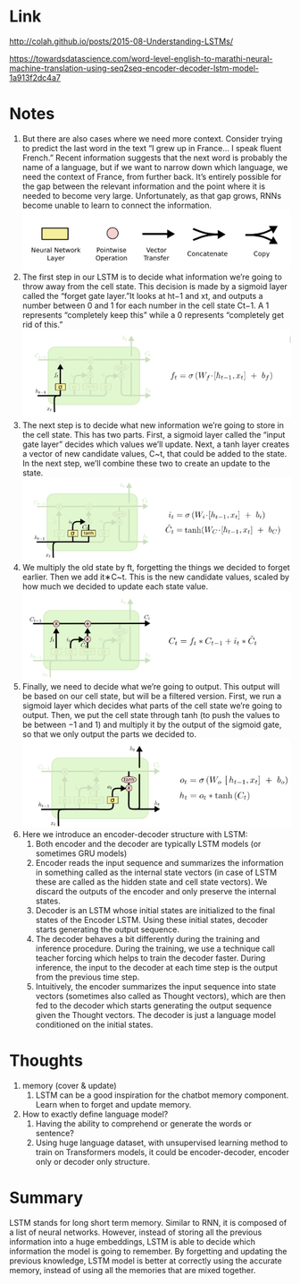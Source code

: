 Link    
===============
<p>

http://colah.github.io/posts/2015-08-Understanding-LSTMs/

https://towardsdatascience.com/word-level-english-to-marathi-neural-machine-translation-using-seq2seq-encoder-decoder-lstm-model-1a913f2dc4a7


</p>


Notes
===============
1. But there are also cases where we need more context. Consider trying to predict the last word in 
   the text “I grew up in France… I speak fluent French.” Recent information suggests that the next 
   word is probably the name of a language, but if we want to narrow down which language, we need the 
   context of France, from further back. It’s entirely possible for the gap between the relevant
   information and the point where it is needed to become very large. Unfortunately, as that gap grows, 
   RNNs become unable to learn to connect the information.
   ![img.png](img.png)
2. The first step in our LSTM is to decide what information we’re going to throw away from the cell state. 
   This decision is made by a sigmoid layer called the “forget gate layer.”It looks at ht−1 and xt,
   and outputs a number between 0 and 1 for each number in the cell state Ct−1. A 1 represents 
   “completely keep this” while a 0 represents “completely get rid of this.”
   ![img_1.png](img_1.png)
3. The next step is to decide what new information we’re going to store in the cell state. 
   This has two parts. First, a sigmoid layer called the “input gate layer” decides which 
   values we’ll update. Next, a tanh layer creates a vector of new candidate values, C~t, 
   that could be added to the state. In the next step, we’ll combine these two to create an update to the state.
   ![img_2.png](img_2.png)
4. We multiply the old state by ft, forgetting the things we decided to forget earlier. 
   Then we add it∗C~t. This is the new candidate values, scaled by how much we decided to update each state value.
   ![img_3.png](img_3.png)
5. Finally, we need to decide what we’re going to output. This output will be based on our cell state, 
   but will be a filtered version. First, we run a sigmoid layer which decides what parts of the cell
   state we’re going to output. Then, we put the cell state through tanh (to push the values 
   to be between −1 and 1) and multiply it by the output of the sigmoid gate, so that we only 
   output the parts we decided to.
   ![img_4.png](img_4.png)
6. Here we introduce an encoder-decoder structure with LSTM:
   1. Both encoder and the decoder are typically LSTM models (or sometimes GRU models)
   2. Encoder reads the input sequence and summarizes the information in something called as the internal state vectors
      (in case of LSTM these are called as the hidden state and cell state vectors). We discard the outputs of 
      the encoder and only preserve the internal states. 
   3. Decoder is an LSTM whose initial states are initialized to the final states of the Encoder LSTM. Using these 
      initial states, decoder starts generating the output sequence. 
   4. The decoder behaves a bit differently during the training and inference procedure. During the training, 
      we use a technique call teacher forcing which helps to train the decoder faster. During inference, the input 
      to the decoder at each time step is the output from the previous time step. 
   5. Intuitively, the encoder summarizes the input sequence into state vectors (sometimes also called as Thought 
      vectors), which are then fed to the decoder which starts generating the output sequence given the Thought 
      vectors. The decoder is just a language model conditioned on the initial states.



  
Thoughts
===============
1. memory (cover & update)
   1. LSTM can be a good inspiration for the chatbot memory component. Learn when to forget and update memory.
2. How to exactly define language model? 
   1. Having the ability to comprehend or generate the words or sentence?
   2. Using huge language dataset, with unsupervised learning method to train on Transformers models, 
      it could be encoder-decoder, encoder only or decoder only structure.


Summary   
===============
LSTM stands for long short term memory. Similar to RNN, it is composed of a list of neural networks. However, instead
of storing all the previous information into a huge embeddings, LSTM is able to decide which information the 
model is going to remember. By forgetting and updating the previous knowledge, LSTM model is better at correctly 
using the accurate memory, instead of using all the memories that are mixed together.